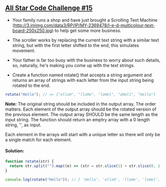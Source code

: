 ## [All Star Code Challenge #15](https://www.codewars.com/kata/586560a639c5ab3a260000f3)

- Your family runs a shop and have just brought a Scrolling Text Machine (http://3.imimg.com/data3/RP/IP/MY-2369478/l-e-d-multicolour-text-board-250x250.jpg) to help get some more business.

- The scroller works by replacing the current text string with a similar text string, but with the first letter shifted to the end; this simulates movement.

- Your father is far too busy with the business to worry about such details, so, naturally, he's making you come up with the text strings.

- Create a function named rotate() that accepts a string argument and returns an array of strings with each letter from the input string being rotated to the end.

```js
rotate("Hello"); // => ["elloH", "lloHe", "loHel", "oHell", "Hello"]
```

<b>Note:</b> The original string should be included in the output array. The order matters. Each element of the output array should be the rotated version of the previous element. The output array SHOULD be the same length as the input string. The function should return an emptry array with a 0 length string, '', as input.

Each element in the arrays will start with a unique letter so there will only be a single match for each element.

#### Solution:

```js
function rotate(str) {
  return str.split("").map((e) => (str = str.slice(1) + str.slice(0, 1)));
}

console.log(rotate("Hello")); // [ 'Hello', 'elloH', 'lloHe', 'loHel', 'oHell' ]
```
